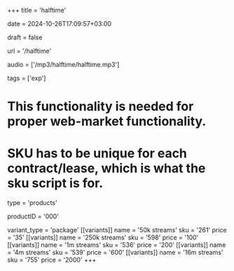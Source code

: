 +++
title = 'halftime'

date = 2024-10-26T17:09:57+03:00

draft = false

url = '/halftime'

audio = ['/mp3/halftime/halftime.mp3']

tags = ['exp']

# This functionality is needed for proper web-market functionality.
# SKU has to be unique for each contract/lease, which is what the sku script is for.

type = 'products'

productID = '000'

variant_type = 'package'
[[variants]]
name = '50k streams'
sku = '261'
price = '35'
[[variants]]
name = '250k streams'
sku = '598'
price = '100'
[[variants]]
name = '1m streams'
sku = '536'
price = '200'
[[variants]]
name = '4m streams'
sku = '539'
price = '600'
[[variants]]
name = '16m streams'
sku = '755'
price = '2000'
+++
